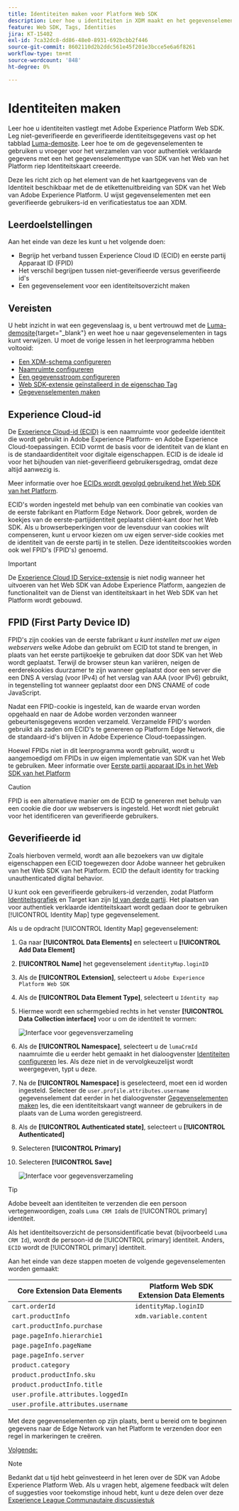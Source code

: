 ```yaml
---
title: Identiteiten maken voor Platform Web SDK
description: Leer hoe u identiteiten in XDM maakt en het gegevenselement Identiteitskaart gebruikt om gebruikers-id's vast te leggen. Deze les maakt deel uit van de Zelfstudie Adobe Experience Cloud met Web SDK implementeren.
feature: Web SDK, Tags, Identities
jira: KT-15402
exl-id: 7ca32dc8-dd86-48e0-8931-692bcbb2f446
source-git-commit: 8602110d2b2ddc561e45f201e3bcce5e6a6f8261
workflow-type: tm+mt
source-wordcount: '848'
ht-degree: 0%

---
```


# Identiteiten maken

Leer hoe u identiteiten vastlegt met Adobe Experience Platform Web SDK. Leg niet-geverifieerde en geverifieerde identiteitsgegevens vast op het tabblad [Luma-demosite](https://luma.enablementadobe.com/content/luma/us/en.html). Leer hoe te om de gegevenselementen te gebruiken u vroeger voor het verzamelen van voor authentiek verklaarde gegevens met een het gegevenselementtype van SDK van het Web van het Platform riep Identiteitskaart creeerde.

Deze les richt zich op het element van de het kaartgegevens van de Identiteit beschikbaar met de de etikettenuitbreiding van SDK van het Web van Adobe Experience Platform. U wijst gegevenselementen met een geverifieerde gebruikers-id en verificatiestatus toe aan XDM.

## Leerdoelstellingen

Aan het einde van deze les kunt u het volgende doen:

* Begrijp het verband tussen Experience Cloud ID (ECID) en eerste partij Apparaat ID (FPID)
* Het verschil begrijpen tussen niet-geverifieerde versus geverifieerde id&#39;s
* Een gegevenselement voor een identiteitsoverzicht maken

## Vereisten

U hebt inzicht in wat een gegevenslaag is, u bent vertrouwd met de [Luma-demosite](https://luma.enablementadobe.com/content/luma/us/en.html){target="_blank"} en weet hoe u naar gegevenselementen in tags kunt verwijzen. U moet de vorige lessen in het leerprogramma hebben voltooid:

* [Een XDM-schema configureren](configure-schemas.md)
* [Naamruimte configureren](configure-identities.md)
* [Een gegevensstroom configureren](configure-datastream.md)
* [Web SDK-extensie geïnstalleerd in de eigenschap Tag](install-web-sdk.md)
* [Gegevenselementen maken](create-data-elements.md)


## Experience Cloud-id

De [Experience Cloud-id (ECID)](https://experienceleague.adobe.com/en/docs/experience-platform/identity/features/ecid) is een naamruimte voor gedeelde identiteit die wordt gebruikt in Adobe Experience Platform- en Adobe Experience Cloud-toepassingen. ECID vormt de basis voor de identiteit van de klant en is de standaardidentiteit voor digitale eigenschappen. ECID is de ideale id voor het bijhouden van niet-geverifieerd gebruikersgedrag, omdat deze altijd aanwezig is.

<!-- FYI I commented this out because it was breaking the build - Jack
>[!TIP]
>
> When you use the Experience Platform Web SDK to set up Adobe applications on your digital properties, the ECID is generated at the Adobe Edge server level. As such, ECID is not viewable on the client-side network request payload. You can view the ECID by seeing the Preview tab of the network request, or by using the [Adobe Experience Platform Debugger Edge Trace](set-up-analytics.md#experience-cloud-id-validation).
>![View ECID](assets/validate-dev-console-ecid.png)
-->

Meer informatie over hoe [ECIDs wordt gevolgd gebruikend het Web SDK van het Platform](https://experienceleague.adobe.com/en/docs/experience-platform/edge/identity/overview).

ECID&#39;s worden ingesteld met behulp van een combinatie van cookies van de eerste fabrikant en Platform Edge Network. Door gebrek, worden de koekjes van de eerste-partijidentiteit geplaatst cliënt-kant door het Web SDK. Als u browserbeperkingen voor de levensduur van cookies wilt compenseren, kunt u ervoor kiezen om uw eigen server-side cookies met de identiteit van de eerste partij in te stellen. Deze identiteitscookies worden ook wel FPID&#39;s (FPID&#39;s) genoemd.

>[!IMPORTANT]
>
>De [Experience Cloud ID Service-extensie](https://exchange.adobe.com/apps/ec/100160/adobe-experience-cloud-id-launch-extension) is niet nodig wanneer het uitvoeren van het Web SDK van Adobe Experience Platform, aangezien de functionaliteit van de Dienst van identiteitskaart in het Web SDK van het Platform wordt gebouwd.

## FPID (First Party Device ID)

FPID&#39;s zijn cookies van de eerste fabrikant _u kunt instellen met uw eigen webservers_ welke Adobe dan gebruikt om ECID tot stand te brengen, in plaats van het eerste partijkoekje te gebruiken dat door SDK van het Web wordt geplaatst. Terwijl de browser steun kan variëren, neigen de eerderekookies duurzamer te zijn wanneer geplaatst door een server die een DNS A verslag (voor IPv4) of het verslag van AAA (voor IPv6) gebruikt, in tegenstelling tot wanneer geplaatst door een DNS CNAME of code JavaScript.

Nadat een FPID-cookie is ingesteld, kan de waarde ervan worden opgehaald en naar de Adobe worden verzonden wanneer gebeurtenisgegevens worden verzameld. Verzamelde FPID&#39;s worden gebruikt als zaden om ECID&#39;s te genereren op Platform Edge Network, die de standaard-id&#39;s blijven in Adobe Experience Cloud-toepassingen.

Hoewel FPIDs niet in dit leerprogramma wordt gebruikt, wordt u aangemoedigd om FPIDs in uw eigen implementatie van SDK van het Web te gebruiken. Meer informatie over [Eerste partij apparaat IDs in het Web SDK van het Platform](https://experienceleague.adobe.com/en/docs/experience-platform/edge/identity/first-party-device-ids)

>[!CAUTION]
>
> FPID is een alternatieve manier om de ECID te genereren met behulp van een cookie die door uw webservers is ingesteld. Het wordt niet gebruikt voor het identificeren van geverifieerde gebruikers.

## Geverifieerde id

Zoals hierboven vermeld, wordt aan alle bezoekers van uw digitale eigenschappen een ECID toegewezen door Adobe wanneer het gebruiken van het Web SDK van het Platform. ECID the default identity for tracking unauthenticated digital behavior.

U kunt ook een geverifieerde gebruikers-id verzenden, zodat Platform [Identiteitsgrafiek](https://experienceleague.adobe.com/en/docs/platform-learn/tutorials/identities/understanding-identity-and-identity-graphs) en Target kan zijn [Id van derde partij](https://experienceleague.adobe.com/en/docs/target/using/audiences/visitor-profiles/3rd-party-id). Het plaatsen van voor authentiek verklaarde identiteitskaart wordt gedaan door te gebruiken [!UICONTROL Identity Map] type gegevenselement.

Als u de opdracht [!UICONTROL Identity Map] gegevenselement:

1. Ga naar **[!UICONTROL Data Elements]** en selecteert u **[!UICONTROL Add Data Element]**

1. **[!UICONTROL Name]** het gegevenselement `identityMap.loginID`

1. Als de **[!UICONTROL Extension]**, selecteert u `Adobe Experience Platform Web SDK`

1. Als de **[!UICONTROL Data Element Type]**, selecteert u `Identity map`

1. Hiermee wordt een schermgebied rechts in het venster **[!UICONTROL Data Collection interface]** voor u om de identiteit te vormen:

   ![Interface voor gegevensverzameling](assets/identity-identityMap-setup.png)

1. Als de  **[!UICONTROL Namespace]**, selecteert u de `lumaCrmId` naamruimte die u eerder hebt gemaakt in het dialoogvenster [Identiteiten configureren](configure-identities.md) les. Als deze niet in de vervolgkeuzelijst wordt weergegeven, typt u deze.

1. Na de **[!UICONTROL Namespace]** is geselecteerd, moet een id worden ingesteld. Selecteer de `user.profile.attributes.username` gegevenselement dat eerder in het dialoogvenster [Gegevenselementen maken](create-data-elements.md#create-data-elements-to-capture-the-data-layer) les, die een identiteitskaart vangt wanneer de gebruikers in de plaats van de Luma worden geregistreerd.

   <!--  >[!TIP]
    >
    >You can verify the **[!UICONTROL Luma CRM ID]** is collected in a data element on the web property by going to the [Luma Demo site](https://luma.enablementadobe.com/content/luma/us/en.html), logging in, [switching the tag environment](validate-with-debugger.md#use-the-experience-platform-debugger-to-map-to-your-tag-property) to your own, and typing `_satellite.getVar("user.profile.attributes.username")` in the web browser developer console.
    >
    >   ![Data Element  ID ](assets/identity-data-element-customer-id.png)
    -->

1. Als de **[!UICONTROL Authenticated state]**, selecteert u **[!UICONTROL Authenticated]**
1. Selecteren **[!UICONTROL Primary]**

1. Selecteren **[!UICONTROL Save]**

   ![Interface voor gegevensverzameling](assets/identity-id-namespace.png)

>[!TIP]
>
> Adobe beveelt aan identiteiten te verzenden die een persoon vertegenwoordigen, zoals `Luma CRM Id`als de [!UICONTROL primary] identiteit.
>
> Als het identiteitsoverzicht de personsidentificatie bevat (bijvoorbeeld `Luma CRM Id`), wordt de persoon-id de [!UICONTROL primary] identiteit. Anders, `ECID` wordt de [!UICONTROL primary] identiteit.




<!--
1. Once the data element is configured in **[!UICONTROL Data Collection interface]**, it can be tested on the Luma web property like any other Data Element. Enter the following script in the browser developer console
   
   
   ```
   _satellite.getVar('identityMap.loginID')
   ```  

   ![Data Collection interface](assets/identity-consoleIdentityDataElement.png)
   
   >[!NOTE]
   >
   >ECID identifier will NOT populate in the Data Element, as this is configured already with Platform Web SDK.   
-->

Aan het einde van deze stappen moeten de volgende gegevenselementen worden gemaakt:

| Core Extension Data Elements | Platform Web SDK Extension Data Elements |
-----------------------------|-------------------------------
| `cart.orderId` | `identityMap.loginID` |
| `cart.productInfo` | `xdm.variable.content` |
| `cart.productInfo.purchase` | |
| `page.pageInfo.hierarchie1` | |
| `page.pageInfo.pageName` | |
| `page.pageInfo.server` | |
| `product.category` | |
| `product.productInfo.sku` | |
| `product.productInfo.title` | |
| `user.profile.attributes.loggedIn` | |
| `user.profile.attributes.username` | |

Met deze gegevenselementen op zijn plaats, bent u bereid om te beginnen gegevens naar de Edge Network van het Platform te verzenden door een regel in markeringen te creëren.

[Volgende: ](create-tag-rule.md)

>[!NOTE]
>
>Bedankt dat u tijd hebt geïnvesteerd in het leren over de SDK van Adobe Experience Platform Web. Als u vragen hebt, algemene feedback wilt delen of suggesties voor toekomstige inhoud hebt, kunt u deze delen over deze [Experience League Communautaire discussiestuk](https://experienceleaguecommunities.adobe.com/t5/adobe-experience-platform-data/tutorial-discussion-implement-adobe-experience-cloud-with-web/td-p/444996)
